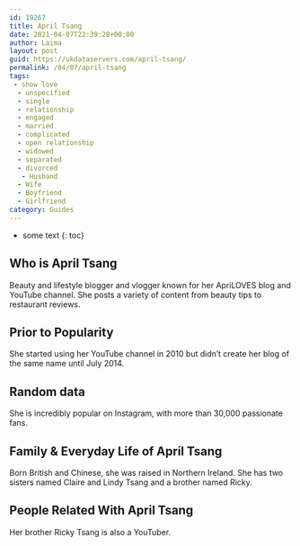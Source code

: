 ```yaml
---
id: 19267
title: April Tsang
date: 2021-04-07T22:39:28+00:00
author: Laima
layout: post
guid: https://ukdataservers.com/april-tsang/
permalink: /04/07/april-tsang
tags:
 - show love
  - unspecified
  - single
  - relationship
  - engaged
  - married
  - complicated
  - open relationship
  - widowed
  - separated
  - divorced
   - Husband
  - Wife
  - Boyfriend
  - Girlfriend
category: Guides
---
```


* some text
{: toc}


## Who is April Tsang
                  
                  
                  
Beauty and lifestyle blogger and vlogger known for her ApriLOVES blog and YouTube channel. She posts a variety of content from beauty tips to restaurant reviews.
                  
              
            
              
            
                
                
                
## Prior to Popularity
                  
                  
                  
She started using her YouTube channel in 2010 but didn&#8217;t create her blog of the same name until July 2014.
                  
              
            
              
            
                
                
                
## Random data
                  
                  
                  
She is incredibly popular on Instagram, with more than 30,000 passionate fans.
                  
              
            
              
            
                
                
                
## Family & Everyday Life of April Tsang
                  
                  
                  
Born British and Chinese, she was raised in Northern Ireland. She has two sisters named Claire and Lindy Tsang and a brother named Ricky.
                  
              
            
              
            
                
                
                
## People Related With April Tsang
                  
                  
                  
Her brother Ricky Tsang is also a YouTuber.
                  
              
            
              
            
                
              
            
              
              
            
            
              
            
          
          
          
